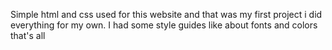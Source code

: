 Simple html and css used for this website and that was my first project i did everything for my own. I had some style guides like about fonts and colors that's all 
